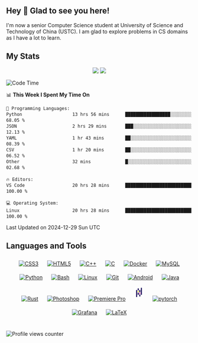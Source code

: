 ## Hey 👋  Glad to see you here!

I'm now a senior Computer Science student at University of Science and Technology of China (USTC). I am glad to explore problems in CS domains as I have a lot to learn.

## My Stats  

<p align="center">
 <img src="https://vercel-himalalps.vercel.app/api?username=himalalps&show_icons=true&count_private=true&theme=transparent&rank_icon=github" height=200 />
 <img src="https://vercel-himalalps.vercel.app/api/top-langs/?username=himalalps&layout=donut&theme=transparent&hide=javascript" height=200 />
</p>

<!--START_SECTION:waka-->
![Code Time](http://img.shields.io/badge/Code%20Time-1%2C105%20hrs%2046%20mins-blue)

📊 **This Week I Spent My Time On** 

```text
💬 Programming Languages: 
Python                   13 hrs 56 mins      █████████████████░░░░░░░░   68.05 % 
JSON                     2 hrs 29 mins       ███░░░░░░░░░░░░░░░░░░░░░░   12.13 % 
YAML                     1 hr 43 mins        ██░░░░░░░░░░░░░░░░░░░░░░░   08.39 % 
CSV                      1 hr 20 mins        ██░░░░░░░░░░░░░░░░░░░░░░░   06.52 % 
Other                    32 mins             █░░░░░░░░░░░░░░░░░░░░░░░░   02.68 % 

🔥 Editors: 
VS Code                  20 hrs 28 mins      █████████████████████████   100.00 % 

💻 Operating System: 
Linux                    20 hrs 28 mins      █████████████████████████   100.00 % 
```


 Last Updated on 2024-12-29 Sun UTC
<!--END_SECTION:waka-->

## Languages and Tools

<div align="center">  
<a href="https://www.w3schools.com/css/" target="_blank"><img style="margin: 10px" src="https://profilinator.rishav.dev/skills-assets/css3-original-wordmark.svg" alt="CSS3" height="25" /></a>  
<a href="https://en.wikipedia.org/wiki/HTML5" target="_blank"><img style="margin: 10px" src="https://profilinator.rishav.dev/skills-assets/html5-original-wordmark.svg" alt="HTML5" height="25" /></a>  
<a href="https://www.cplusplus.com/" target="_blank"><img style="margin: 10px" src="https://profilinator.rishav.dev/skills-assets/cplusplus-original.svg" alt="C++" height="25" /></a>  
<a href="https://www.cprogramming.com/" target="_blank"><img style="margin: 10px" src="https://profilinator.rishav.dev/skills-assets/c-original.svg" alt="C" height="25" /></a>  
<a href="https://www.docker.com/" target="_blank"><img style="margin: 10px" src="https://profilinator.rishav.dev/skills-assets/docker-original-wordmark.svg" alt="Docker" height="25" /></a>  
<a href="https://www.mysql.com/" target="_blank"><img style="margin: 10px" src="https://profilinator.rishav.dev/skills-assets/mysql-original-wordmark.svg" alt="MySQL" height="25" /></a>  
<a href="https://www.python.org/" target="_blank"><img style="margin: 10px" src="https://profilinator.rishav.dev/skills-assets/python-original.svg" alt="Python" height="25" /></a>  
<a href="https://www.gnu.org/software/bash/" target="_blank"><img style="margin: 10px" src="https://profilinator.rishav.dev/skills-assets/gnu_bash-icon.svg" alt="Bash" height="25" /></a>  
<a href="https://www.linux.org/" target="_blank"><img style="margin: 10px" src="https://profilinator.rishav.dev/skills-assets/linux-original.svg" alt="Linux" height="25" /></a>  
<a href="https://github.com/" target="_blank"><img style="margin: 10px" src="https://profilinator.rishav.dev/skills-assets/git-scm-icon.svg" alt="Git" height="25" /></a>  
<a href="https://www.android.com/intl/en_in/" target="_blank"><img style="margin: 10px" src="https://profilinator.rishav.dev/skills-assets/android-original-wordmark.svg" alt="Android" height="25" /></a>  
<a href="https://www.java.com/" target="_blank"><img style="margin: 10px" src="https://profilinator.rishav.dev/skills-assets/java-original-wordmark.svg" alt="Java" height="25" /></a>  
<a href="https://www.rust-lang.org/" target="_blank"><img style="margin: 10px" src="https://profilinator.rishav.dev/skills-assets/rust-plain.svg" alt="Rust" height="25" /></a>  
<a href="https://www.adobe.com/in/products/photoshop.html" target="_blank"><img style="margin: 10px" src="https://profilinator.rishav.dev/skills-assets/photoshop-plain.svg" alt="Photoshop" height="25" /></a>  
<a href="https://www.adobe.com/in/products/premiere.html" target="_blank"><img style="margin: 10px" src="https://profilinator.rishav.dev/skills-assets/adobepremierepro.png" alt="Premiere Pro" height="25" /></a>  
<a href="https://pandas.pydata.org/" target="_blank"> <img style="margin: 10px" src="https://raw.githubusercontent.com/devicons/devicon/2ae2a900d2f041da66e950e4d48052658d850630/icons/pandas/pandas-original.svg" alt="pandas" height="25" /></a>
<a href="https://pytorch.org/" target="_blank"> <img style="margin:10px" src="https://www.vectorlogo.zone/logos/pytorch/pytorch-icon.svg" alt="pytorch" height="25"/></a>
<a href="https://grafana.com/" target="_blank"><img style="margin: 10px" src="https://profilinator.rishav.dev/skills-assets/grafana.png" alt="Grafana" height="25" /></a>  
<a href="https://www.latex-project.org/" target="_blank"><img style="margin: 10px" src="https://profilinator.rishav.dev/skills-assets/latex.png" alt="LaTeX" height="25" /></a>  
</div>  

<br/>

![Profile views counter](https://komarev.com/ghpvc/?username=himalalps&&style=flat-square)

<!-- <div align="center">Generated using <a href="https://profilinator.rishav.dev/" target="_blank">Github Profilinator</a></div> -- >
